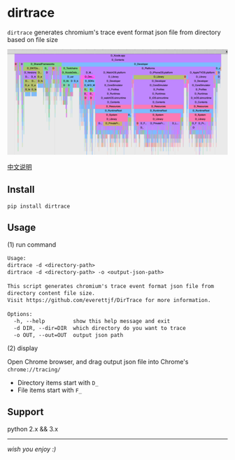 # dirtrace

`dirtrace` generates chromium's trace event format json file from directory based on file size

![Xcode](/screen.png)

[中文说明](https://everettjf.github.io/2019/10/30/dirtrace/)

## Install

```
pip install dirtrace
```

## Usage

(1) run command

```
Usage: 
dirtrace -d <directory-path>
dirtrace -d <directory-path> -o <output-json-path>

This script generates chromium's trace event format json file from directory content file size.
Visit https://github.com/everettjf/DirTrace for more information.

Options:
  -h, --help         show this help message and exit
  -d DIR, --dir=DIR  which directory do you want to trace
  -o OUT, --out=OUT  output json path
```

(2) display

Open Chrome browser, and drag output json file into Chrome's `chrome://tracing/`

- Directory items start with `D_`
- File items start with `F_`


## Support

python 2.x && 3.x

---

*wish you enjoy :)*

